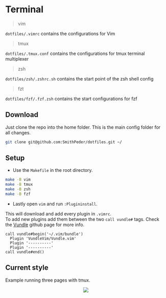 # Terminal

> vim

`dotfiles/.vimrc` contains the configurations for Vim

> tmux

`dotfiles/.tmux.conf` contains the configurations for tmux terminal multiplexer

> zsh

`dotfiles/zsh/.zshrc.sh` contains the start point of the zsh shell config

> fzt

`dotfiles/fzf/.fzf.zsh` contains the start configurations for fzf

## Download
Just clone the repo into the home folder. This is the main config folder for all changes.
```zsh
git clone git@github.com:SmithPeder/dotfiles.git ~/
```
## Setup
- Use the `Makefile` in the root directory.
```zsh
make -B vim
make -B tmux
make -B zsh
make -B fzf
```
- Lastly open `vim` and run `:Plugininstall`. 

This will download and add every plugin in `.vimrc`.  
To add new plugins add them between the two `call vundle#` tags. 
Check the [Vundle](https://github.com/VundleVim/Vundle.vim) github page for more info.
```vim
call vundle#begin('~/.vim/bundle')
  Plugin 'VundleVim/Vundle.vim'
  Plugin '----------'
  Plugin '----------'
call vundle#end()
```

## Current style
Example running three pages with tmux. 
<p align="center"> 
<img src="http://i.imgur.com/vcmqqXg.jpg">
</p>
